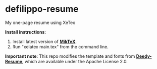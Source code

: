 # defilippo-resume
My one-page resume using XeTex

**Install instructions**: 

1. Install latest version of [**MikTeX**](https://miktex.org/).
2. Run "xelatex main.tex" from the command line.

**Important note**: This repo modifies the template and fonts from [**Deedy-Resume**](https://github.com/deedy/Deedy-Resume), which are available under the Apache License 2.0. 

